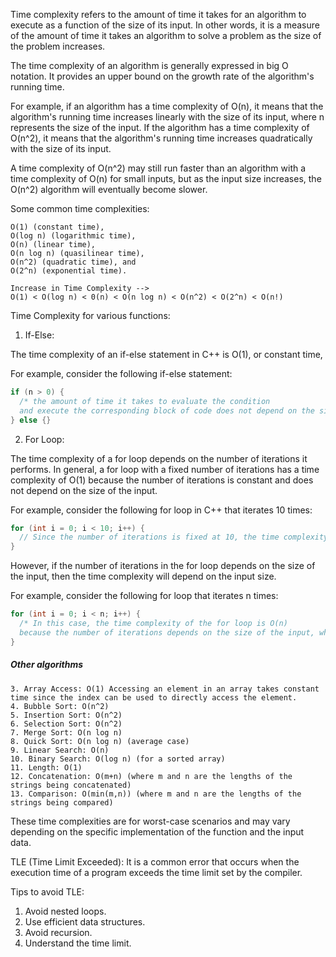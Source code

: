 Time complexity refers to the amount of time it takes for an algorithm to execute as a function of the size of its input.
In other words, it is a measure of the amount of time it takes an algorithm to solve a problem as the size of the problem increases.

The time complexity of an algorithm is generally expressed in big O notation.
It provides an upper bound on the growth rate of the algorithm's running time.

For example, if an algorithm has a time complexity of O(n), it means that the algorithm's running time increases linearly with the size of its input,
where n represents the size of the input. If the algorithm has a time complexity of O(n^2),
it means that the algorithm's running time increases quadratically with the size of its input.

A time complexity of O(n^2) may still run faster than an algorithm with a time complexity of O(n) for small inputs,
but as the input size increases, the O(n^2) algorithm will eventually become slower.

Some common time complexities:

```
O(1) (constant time),
O(log n) (logarithmic time),
O(n) (linear time),
O(n log n) (quasilinear time),
O(n^2) (quadratic time), and
O(2^n) (exponential time).

Increase in Time Complexity -->
O(1) < O(log n) < 0(n) < O(n log n) < O(n^2) < O(2^n) < O(n!)
```

Time Complexity for various functions:

1. If-Else:

The time complexity of an if-else statement in C++ is O(1), or constant time,

For example, consider the following if-else statement:

```cpp
if (n > 0) {
  /* the amount of time it takes to evaluate the condition
  and execute the corresponding block of code does not depend on the size of the input.*/
} else {}
```

2. For Loop:

The time complexity of a for loop depends on the number of iterations it performs.
In general, a for loop with a fixed number of iterations has a time complexity of O(1) because the number of iterations is constant
and does not depend on the size of the input.

For example, consider the following for loop in C++ that iterates 10 times:

```cpp
for (int i = 0; i < 10; i++) {
  // Since the number of iterations is fixed at 10, the time complexity of this for loop is O(1).
}
```

However, if the number of iterations in the for loop depends on the size of the input,
then the time complexity will depend on the input size.

For example, consider the following for loop that iterates n times:

```cpp
for (int i = 0; i < n; i++) {
  /* In this case, the time complexity of the for loop is O(n)
  because the number of iterations depends on the size of the input, which is represented by the variable n.*/
}
```

##### Other algorithms

```
3. Array Access: O(1) Accessing an element in an array takes constant time since the index can be used to directly access the element.
4. Bubble Sort: O(n^2)
5. Insertion Sort: O(n^2)
6. Selection Sort: O(n^2)
7. Merge Sort: O(n log n)
8. Quick Sort: O(n log n) (average case)
9. Linear Search: O(n)
10. Binary Search: O(log n) (for a sorted array)
11. Length: O(1)
12. Concatenation: O(m+n) (where m and n are the lengths of the strings being concatenated)
13. Comparison: O(min(m,n)) (where m and n are the lengths of the strings being compared)
```

These time complexities are for worst-case scenarios and may vary depending on the specific implementation of the function and the input data.

TLE (Time Limit Exceeded): It is a common error that occurs when the execution time of a program exceeds the time limit set by the compiler.

Tips to avoid TLE:

1. Avoid nested loops.
2. Use efficient data structures.
3. Avoid recursion.
4. Understand the time limit.
